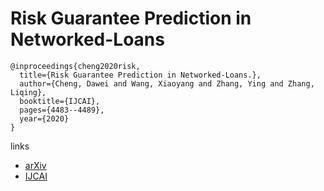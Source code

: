 # Risk Guarantee Prediction in Networked-Loans
```
@inproceedings{cheng2020risk,
  title={Risk Guarantee Prediction in Networked-Loans.},
  author={Cheng, Dawei and Wang, Xiaoyang and Zhang, Ying and Zhang, Liqing},
  booktitle={IJCAI},
  pages={4483--4489},
  year={2020}
}
```

links
- [arXiv](https://arxiv.org/abs/1702.04642)
- [IJCAI](https://www.ijcai.org/Proceedings/2020/618)
